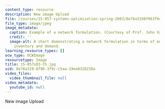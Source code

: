 ```yaml
---
content_type: resource
description: New image Upload
file: /courses/15-057-systems-optimization-spring-2003/8e78a3198f963f9cc5aa19ea0328238a_15-057s03-th.jpg
file_type: image/jpeg
image_metadata:
  caption: Example of a network formulation. (Courtesy of Prof. John Vande Vate.)
  credit: ''
  image-alt: A chart demonstrating a network formulation in terms of monthly production,
    inventory and demand.
learning_resource_types: []
ocw_type: OCWImage
resourcetype: Image
title: 15-057s03-th.jpg
uid: 8e78a319-8f96-3f9c-c5aa-19ea0328238a
video_files:
  video_thumbnail_file: null
video_metadata:
  youtube_id: null
---
```

New image Upload

